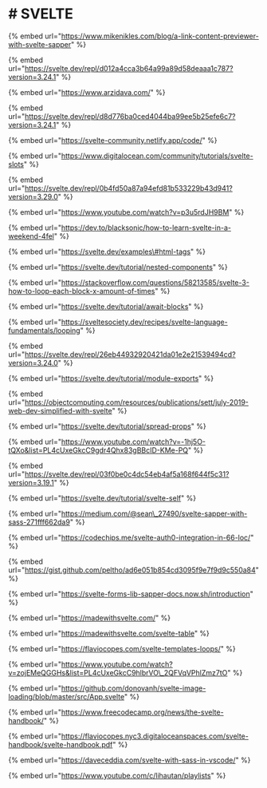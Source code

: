 # \# SVELTE

{% embed url="https://www.mikenikles.com/blog/a-link-content-previewer-with-svelte-sapper" %}

{% embed url="https://svelte.dev/repl/d012a4cca3b64a99a89d58deaaa1c787?version=3.24.1" %}

{% embed url="https://www.arzidava.com/" %}

{% embed url="https://svelte.dev/repl/d8d776ba0ced4044ba99ee5b25efe6c7?version=3.24.1" %}

{% embed url="https://svelte-community.netlify.app/code/" %}

{% embed url="https://www.digitalocean.com/community/tutorials/svelte-slots" %}

{% embed url="https://svelte.dev/repl/0b4fd50a87a94efd81b533229b43d941?version=3.29.0" %}

{% embed url="https://www.youtube.com/watch?v=p3u5rdJH9BM" %}

{% embed url="https://dev.to/blacksonic/how-to-learn-svelte-in-a-weekend-4fel" %}

{% embed url="https://svelte.dev/examples\#html-tags" %}

{% embed url="https://svelte.dev/tutorial/nested-components" %}

{% embed url="https://stackoverflow.com/questions/58213585/svelte-3-how-to-loop-each-block-x-amount-of-times" %}

{% embed url="https://svelte.dev/tutorial/await-blocks" %}

{% embed url="https://sveltesociety.dev/recipes/svelte-language-fundamentals/looping" %}

{% embed url="https://svelte.dev/repl/26eb44932920421da01e2e21539494cd?version=3.24.0" %}

{% embed url="https://svelte.dev/tutorial/module-exports" %}

{% embed url="https://objectcomputing.com/resources/publications/sett/july-2019-web-dev-simplified-with-svelte" %}

{% embed url="https://svelte.dev/tutorial/spread-props" %}

{% embed url="https://www.youtube.com/watch?v=-1hj5O-tQXo&list=PL4cUxeGkcC9gdr4Qhx83gBBcID-KMe-PQ" %}

{% embed url="https://svelte.dev/repl/03f0be0c4dc54eb4af5a168f644f5c31?version=3.19.1" %}

{% embed url="https://svelte.dev/tutorial/svelte-self" %}

{% embed url="https://medium.com/@sean\_27490/svelte-sapper-with-sass-271fff662da9" %}

{% embed url="https://codechips.me/svelte-auth0-integration-in-66-loc/" %}

{% embed url="https://gist.github.com/peltho/ad6e051b854cd3095f9e7f9d9c550a84" %}

{% embed url="https://svelte-forms-lib-sapper-docs.now.sh/introduction" %}

{% embed url="https://madewithsvelte.com/" %}

{% embed url="https://madewithsvelte.com/svelte-table" %}

{% embed url="https://flaviocopes.com/svelte-templates-loops/" %}

{% embed url="https://www.youtube.com/watch?v=zojEMeQGGHs&list=PL4cUxeGkcC9hlbrVO\_2QFVqVPhlZmz7tO" %}

{% embed url="https://github.com/donovanh/svelte-image-loading/blob/master/src/App.svelte" %}

{% embed url="https://www.freecodecamp.org/news/the-svelte-handbook/" %}

{% embed url="https://flaviocopes.nyc3.digitaloceanspaces.com/svelte-handbook/svelte-handbook.pdf" %}

{% embed url="https://daveceddia.com/svelte-with-sass-in-vscode/" %}

{% embed url="https://www.youtube.com/c/lihautan/playlists" %}

